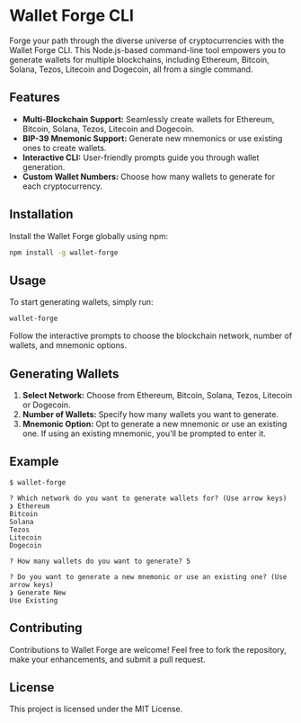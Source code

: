 # Wallet Forge CLI

Forge your path through the diverse universe of cryptocurrencies with the Wallet Forge CLI. This Node.js-based command-line tool empowers you to generate wallets for multiple blockchains, including Ethereum, Bitcoin, Solana, Tezos, Litecoin and Dogecoin, all from a single command.

## Features

- <b>Multi-Blockchain Support:</b> Seamlessly create wallets for Ethereum, Bitcoin, Solana, Tezos, Litecoin and Dogecoin. </br>
- <b>BIP-39 Mnemonic Support:</b> Generate new mnemonics or use existing ones to create wallets. </br>
- <b>Interactive CLI:</b> User-friendly prompts guide you through wallet generation. </br>
- <b>Custom Wallet Numbers:</b> Choose how many wallets to generate for each cryptocurrency. </br>

## Installation

Install the Wallet Forge globally using npm:

```bash
npm install -g wallet-forge
```

## Usage

To start generating wallets, simply run:

```bash
wallet-forge
```

Follow the interactive prompts to choose the blockchain network, number of wallets, and mnemonic options.

## Generating Wallets

1. <b>Select Network:</b> Choose from Ethereum, Bitcoin, Solana, Tezos, Litecoin or Dogecoin.
2. <b>Number of Wallets:</b> Specify how many wallets you want to generate.
3. <b>Mnemonic Option:</b> Opt to generate a new mnemonic or use an existing one.
   If using an existing mnemonic, you'll be prompted to enter it.

## Example

```
$ wallet-forge

? Which network do you want to generate wallets for? (Use arrow keys)
❯ Ethereum
Bitcoin
Solana
Tezos
Litecoin
Dogecoin

? How many wallets do you want to generate? 5

? Do you want to generate a new mnemonic or use an existing one? (Use arrow keys)
❯ Generate New
Use Existing
```

## Contributing

Contributions to Wallet Forge are welcome! Feel free to fork the repository, make your enhancements, and submit a pull request.

## License

This project is licensed under the MIT License.
